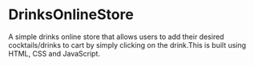 # DrinksOnlineStore
A simple drinks online store that allows users to add their desired cocktails/drinks to cart by simply clicking on the drink.This is built using HTML, CSS and JavaScript.
